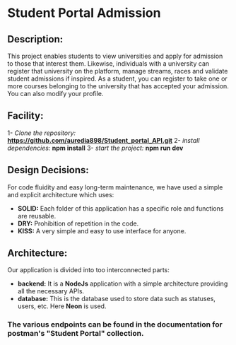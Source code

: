 # Student Portal Admission

## Description:
This project enables students to view universities and apply for admission to those that interest them. Likewise, individuals with a university can register that university on the platform, manage streams, races and validate student admissions if inspired. 
As a student, you can register to take one or more courses belonging to the university that has accepted your admission. You can also modify your profile.

## Facility:
1-  *Clone the repository:*  **https://github.com/auredia898/Student_portal_API.git**
2-  *install dependencies:*  **npm install** 
3-  *start the project:*  **npm run dev** 

## Design Decisions:
For code fluidity and easy long-term maintenance, we have used a simple and explicit architecture which uses:

- **SOLID:** Each folder of this application has a specific role and functions are reusable.
- **DRY:** Prohibition of repetition in the code.
- **KISS:** A very simple and easy to use interface for anyone.

## Architecture: 
Our application is divided into too interconnected parts:
- **backend:** It is a **NodeJs** application with a simple architecture providing all the necessary APIs.
- **database:** This is the database used to store data such as statuses, users, etc. Here **Neon** is used.

### The various endpoints can be found in the documentation for postman's **"Student** Portal" collection. 